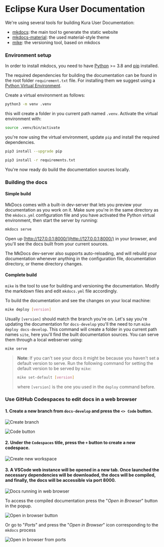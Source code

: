 # Eclipse Kura User Documentation

We're using several tools for building Kura User Documentation:
- [mkdocs](https://www.mkdocs.org/): the main tool to generate the static website
- [mkdocs-material](https://github.com/squidfunk/mkdocs-material): the used material-style theme
- [mike](https://github.com/jimporter/mike): the versioning tool, based on mkdocs

### Environment setup

In order to install mkdocs, you need to have [Python](https://www.python.org/) >= 3.8 and [pip](https://github.com/pypa/get-pip) installed.

The required dependencies for building the documentation can be found in the root folder `requirement.txt` file. For installing them we suggest using a [Python Virtual Environment](https://docs.python.org/3/library/venv.html).

Create a virtual environment as follows:

```bash
python3 -m venv .venv
```

this will create a folder in you current path named `.venv`. Activate the virtual environment with:

```bash
source .venv/bin/activate
```

you're now using the virtual environment, update `pip` and install the required dependencies.

```bash
pip3 install --upgrade pip
```

```bash
pip3 install -r requirements.txt
```

You're now ready do build the documentation sources locally.

### Building the docs

#### Simple build

MkDocs comes with a built-in dev-server that lets you preview your documentation as you work on it. Make sure you're in the same directory as the `mkdocs.yml` configuration file and you have activated the Python virtual environment, then start the server by running:

```bash
mkdocs serve
```

Open up [http://127.0.0.1:8000/](http://127.0.0.1:8000/) in your browser, and you'll see the docs built from your current sources.

The MkDocs dev-server also supports auto-reloading, and will rebuild your documentation whenever anything in the configuration file, documentation directory, or theme directory changes.

#### Complete build

`mike` is the tool to use for building and versioning the documentation. Modify the markdown files and edit `mkdocs.yml` file accordingly.

To build the documentation and see the changes on your local machine:

```bash
mike deploy [version]
```

Usually `[version]` should match the branch you're on. Let's say you're updating the documentation for `docs-develop` you'll the need to run `mike deploy docs-develop`. This command will create a folder in you current path names `site`, here you'll find the built documentation sources. You can serve them through a local webserver using:

```bash
mike serve
```

> **Note**: If you can't see your docs it might be because you haven't set a default version to serve. Run the following command for setting the default version to be served by `mike`:
> ```bash
> mike set-default [version]
> ```
> where `[version]` is the one you used in the `deploy` command before.

### Use GitHub Codespaces to edit docs in a web browser

#### 1. Create a new branch from `docs-develop` and press the `<> Code` button.

![Create branch](https://github.com/GregoryIvo/kura/assets/22748355/5f5afe11-56a4-41ba-904d-02b0d31ba96f)

![Code button](https://github.com/GregoryIvo/kura/assets/22748355/1216e082-6c75-428f-b5ff-27d91eb3aefc)

#### 2. Under the `Codespaces` title, press the  `+`  button to create a new codespace.

![Create new workspace](https://github.com/GregoryIvo/kura/assets/22748355/083032af-9a84-4f03-a4f5-12bd9f4d68d9)


#### 3. A VSCode web instance will be opened in a new tab. Once launched the necessary dependencies will be downloaded, the docs will be compiled, and finally, the docs will be accessible via port 8000.

![Docs running in web browser](https://github.com/GregoryIvo/kura/assets/29900100/4c4276db-0466-4703-b485-6d653020c09d)

To access the compiled documentation press the "_Open in Browser_" button in the popup.

![Open in browser button](https://github.com/GregoryIvo/kura/assets/22748355/227b5089-717f-42ac-b67f-00f54c6ab50d)

Or go to "_Ports_" and press the "_Open in Browser_" icon corresponding to the `mkdocs` process

![Open in browser from ports](https://github.com/GregoryIvo/kura/assets/22748355/bf14f656-5fa4-4eaf-90d6-341e7374dfae)

